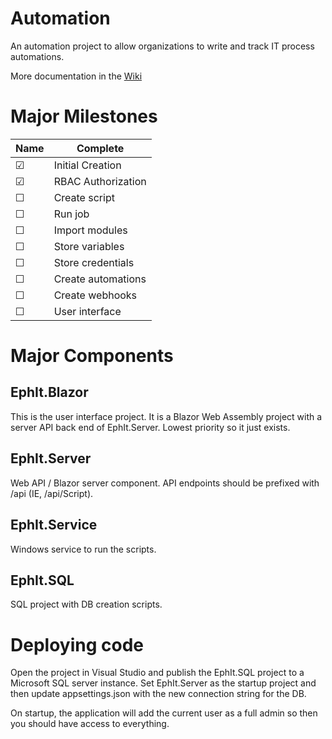 # Automation

An automation project to allow organizations to write and track IT process automations.

More documentation in the [Wiki](https://github.com/Eph-It/Automation/wiki)

# Major Milestones

|Name|Complete|
|---|---|
| &#9745; | Initial Creation |
| &#9745; | RBAC Authorization |
| &#9744; | Create script |
| &#9744; | Run job |
| &#9744; | Import modules |
| &#9744; | Store variables |
| &#9744; | Store credentials |
| &#9744; | Create automations |
| &#9744; | Create webhooks |
| &#9744; | User interface |


# Major Components

## EphIt.Blazor

This is the user interface project. It is a Blazor Web Assembly project with a server API back end of EphIt.Server. Lowest priority so it just exists.

## EphIt.Server

Web API / Blazor server component. API endpoints should be prefixed with /api (IE, /api/Script). 

## EphIt.Service

Windows service to run the scripts.

## EphIt.SQL

SQL project with DB creation scripts. 

# Deploying code

Open the project in Visual Studio and publish the EphIt.SQL project to a Microsoft SQL server instance. Set EphIt.Server as the startup project and then update appsettings.json with the new connection string for the DB. 

On startup, the application will add the current user as a full admin so then you should have access to everything.